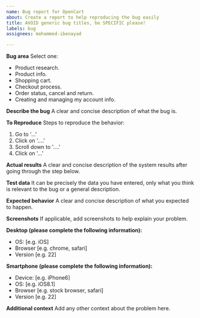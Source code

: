 ```yaml
---
name: Bug report for OpenCart
about: Create a report to help reproducing the bug easily
title: AVOID generic bug titles, be SPECIFIC please!
labels: bug
assignees: mohammed-ibenayad

---
```


**Bug area** 
Select one: 
- Product research. 
- Product info.
- Shopping cart.
- Checkout process.
- Order status, cancel and return.
- Creating and managing my account info.

**Describe the bug**
A clear and concise description of what the bug is.

**To Reproduce**
Steps to reproduce the behavior:
1. Go to '...'
2. Click on '....'
3. Scroll down to '....'
4. Click on '...'

**Actual results**
A clear and concise description of the system results after going through the step below.

**Test data**
It can be precisely the data you have entered, only what you think is relevant to the bug or a general description.

**Expected behavior**
A clear and concise description of what you expected to happen.

**Screenshots**
If applicable, add screenshots to help explain your problem. 

**Desktop (please complete the following information):**
 - OS: [e.g. iOS]
 - Browser [e.g. chrome, safari]
 - Version [e.g. 22]

**Smartphone (please complete the following information):**
 - Device: [e.g. iPhone6]
 - OS: [e.g. iOS8.1]
 - Browser [e.g. stock browser, safari]
 - Version [e.g. 22]

**Additional context**
Add any other context about the problem here.

